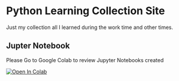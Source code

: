 # Python Learning Collection Site

Just my collection all I learned during the work time and other times.

## Jupter Notebook

Please Go to Google Colab to review Jupyter Notebooks created

[![Open In Colab](https://colab.research.google.com/assets/colab-badge.svg)](https://colab.research.google.com/github/VickyGuo0907/python_learning)

